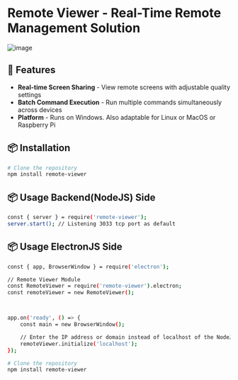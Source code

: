 # Remote Viewer - Real-Time Remote Management Solution

![image](https://github.com/user-attachments/assets/dbda295e-b0ee-4345-9829-74a5ff508843)


## 🌟 Features
- **Real-time Screen Sharing** - View remote screens with adjustable quality settings
- **Batch Command Execution** - Run multiple commands simultaneously across devices  
- **Platform** - Runs on Windows. Also adaptable for Linux or MacOS or Raspberry Pi
## 📦 Installation

```bash
# Clone the repository
npm install remote-viewer
````

## 📦 Usage Backend(NodeJS) Side
```bash
const { server } = require('remote-viewer');
server.start(); // Listening 3033 tcp port as default
````

## 📦 Usage ElectronJS Side
```bash
const { app, BrowserWindow } = require('electron');

// Remote Viewer Module
const RemoteViewer = require('remote-viewer').electron;
const remoteViewer = new RemoteViewer();



app.on('ready', () => {
    const main = new BrowserWindow();

    // Enter the IP address or domain instead of localhost of the NodeJS Server
    remoteViewer.initialize('localhost');
});
````

```bash
# Clone the repository
npm install remote-viewer
````
